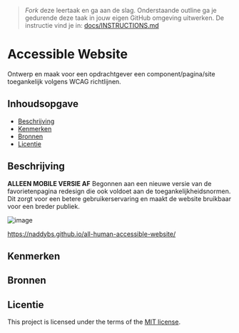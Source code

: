 > _Fork_ deze leertaak en ga aan de slag. Onderstaande outline ga je gedurende deze taak in jouw eigen GitHub omgeving uitwerken. De instructie vind je in: [docs/INSTRUCTIONS.md](https://github.com/fdnd-task/all-human-accessible-website/blob/main/docs/INSTRUCTIONS.md)

# Accessible Website

Ontwerp en maak voor een opdrachtgever een component/pagina/site toegankelijk volgens WCAG richtlijnen.

## Inhoudsopgave

  * [Beschrijving](#beschrijving)
  * [Kenmerken](#kenmerken)
  * [Bronnen](#bronnen)
  * [Licentie](#licentie)

## Beschrijving
<!-- In de Beschrijving staat hoe je project er uit ziet, hoe het werkt en wat je er mee kan. -->
**ALLEEN MOBILE VERSIE AF**
Begonnen aan een nieuwe versie van de favorietenpagina redesign die ook voldoet aan de toegankelijkheidsnormen. Dit zorgt voor een betere gebruikerservaring en maakt de website bruikbaar voor een breder publiek. 


<!-- Voeg een mooie poster visual toe 📸 -->
![image](https://github.com/Naddybs/all-human-accessible-website/assets/144009698/7d9a0161-1a8e-4d71-bbdc-97ea5e9d5877)

<!-- Voeg een link toe naar Github Pages 🌐-->
https://naddybs.github.io/all-human-accessible-website/

## Kenmerken
<!-- Bij Kenmerken staat welke technieken zijn gebruikt en hoe. Wat is de HTML structuur? Wat zijn de belangrijkste dingen in CSS? Wat is er met Javascript gedaan en hoe? Misschien heb je een framwork of library gebruikt? -->



## Bronnen

## Licentie


This project is licensed under the terms of the [MIT license](./LICENSE).
